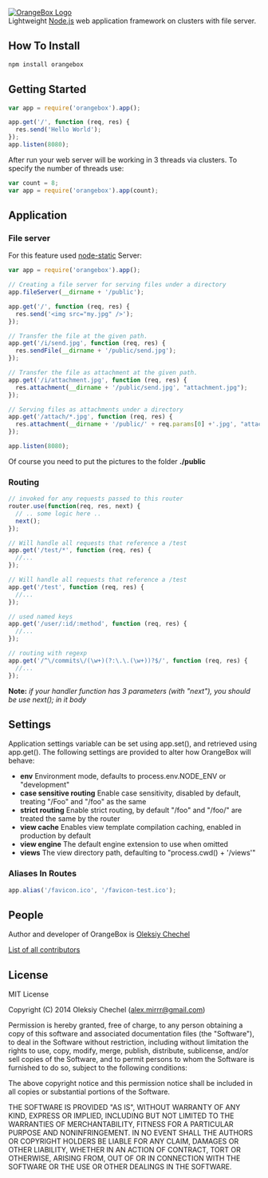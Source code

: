 [![OrangeBox Logo](http://msrv.su/i/OrangeBox.png)](https://github.com/mirrr/orangebox)   
Lightweight [Node.js](http://nodejs.org) web application framework on clusters with file server.
   
   

## How To Install   
```bash
npm install orangebox
```

   

## Getting Started
```js
var app = require('orangebox').app();

app.get('/', function (req, res) {
  res.send('Hello World');
});
app.listen(8080);
```
   

After run your web server will be working in 3 threads via clusters. To specify the number of threads use:   

```js
var count = 8;
var app = require('orangebox').app(count);
```
    
    




## Application    
   
### File server
For this feature used [node-static](https://github.com/cloudhead/node-static) Server:
```js
var app = require('orangebox').app();

// Creating a file server for serving files under a directory
app.fileServer(__dirname + '/public');

app.get('/', function (req, res) {
  res.send('<img src="my.jpg" />');
});

// Transfer the file at the given path.  
app.get('/i/send.jpg', function (req, res) {
  res.sendFile(__dirname + '/public/send.jpg');
});

// Transfer the file as attachment at the given path. 
app.get('/i/attachment.jpg', function (req, res) {
  res.attachment(__dirname + '/public/send.jpg', "attachment.jpg");
});

// Serving files as attachments under a directory 
app.get('/attach/*.jpg', function (req, res) {
  res.attachment(__dirname + '/public/' + req.params[0] +'.jpg', "attachment-" + req.params[0] + ".jpg");
});

app.listen(8080);
```
Of course you need to put the pictures to the folder **./public**   
    
    
    
### Routing

```js
// invoked for any requests passed to this router
router.use(function(req, res, next) {
  // .. some logic here ..
  next();
});

// Will handle all requests that reference a /test
app.get('/test/*', function (req, res) {
  //...
});

// Will handle all requests that reference a /test
app.get('/test', function (req, res) {
  //...
});

// used named keys
app.get('/user/:id/:method', function (req, res) {
  //...
});

// routing with regexp
app.get('/^\/commits\/(\w+)(?:\.\.(\w+))?$/', function (req, res) {
  //...
});
```
**Note:** *if your handler function has 3 parameters (with "next"), you should be use next(); in it body*
   

## Settings
Application settings variable can be set using app.set(), and retrieved using app.get(). The following settings are provided to alter how OrangeBox will behave:

* **env** Environment mode, defaults to process.env.NODE_ENV or "development"
* **case sensitive routing** Enable case sensitivity, disabled by default, treating "/Foo" and "/foo" as the same
* **strict routing** Enable strict routing, by default "/foo" and "/foo/" are treated the same by the router
* **view cache** Enables view template compilation caching, enabled in production by default
* **view engine** The default engine extension to use when omitted
* **views** The view directory path, defaulting to "process.cwd() + '/views'"   
   
   
### Aliases In Routes

```js
app.alias('/favicon.ico', '/favicon-test.ico');
```
   
   
   
## People

Author and developer of OrangeBox is [Oleksiy Chechel](https://github.com/mirrr)   
   
[List of all contributors](https://github.com/mirrr/orangebox/graphs/contributors)



## License
   
MIT License   
   
Copyright (C) 2014 Oleksiy Chechel (alex.mirrr@gmail.com)   
   
Permission is hereby granted, free of charge, to any person obtaining a copy of this software and associated documentation files (the "Software"), to deal in the Software without restriction, including without limitation the rights to use, copy, modify, merge, publish, distribute, sublicense, and/or sell copies of the Software, and to permit persons to whom the Software is furnished to do so, subject to the following conditions:   
   
The above copyright notice and this permission notice shall be included in all copies or substantial portions of the Software.   
   
THE SOFTWARE IS PROVIDED "AS IS", WITHOUT WARRANTY OF ANY KIND, EXPRESS OR IMPLIED, INCLUDING BUT NOT LIMITED TO THE WARRANTIES OF MERCHANTABILITY, FITNESS FOR A PARTICULAR PURPOSE AND NONINFRINGEMENT. IN NO EVENT SHALL THE AUTHORS OR COPYRIGHT HOLDERS BE LIABLE FOR ANY CLAIM, DAMAGES OR OTHER LIABILITY, WHETHER IN AN ACTION OF CONTRACT, TORT OR OTHERWISE, ARISING FROM, OUT OF OR IN CONNECTION WITH THE SOFTWARE OR THE USE OR OTHER DEALINGS IN THE SOFTWARE.
